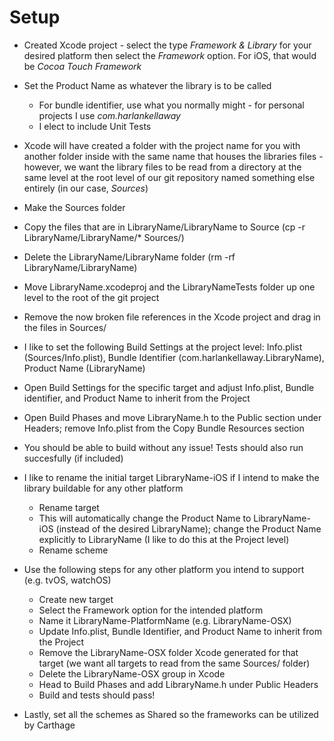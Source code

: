 # Setup

- Created Xcode project - select the type _Framework & Library_ for your desired platform then select the _Framework_ option. For iOS, that would be _Cocoa Touch Framework_
- Set the Product Name as whatever the library is to be called
	- For bundle identifier, use what you normally might - for personal projects I use _com.harlankellaway_
	- I elect to include Unit Tests
- Xcode will have created a folder with the project name for you with another folder inside with the same name that houses the libraries files - however, we want the library files to be read from a directory at the same level at the root level of our git repository named something else entirely (in our case, _Sources_) 
- Make the Sources folder
- Copy the files that are in LibraryName/LibraryName to Source (cp -r LibraryName/LibraryName/* Sources/)
- Delete the LibraryName/LibraryName folder (rm -rf LibraryName/LibraryName)
- Move LibraryName.xcodeproj and the LibraryNameTests folder up one level to the root of the git project
- Remove the now broken file references in the Xcode project and drag in the files in Sources/
- I like to set the following Build Settings at the project level: Info.plist (Sources/Info.plist), Bundle Identifier (com.harlankellaway.LibraryName), Product Name (LibraryName)
- Open Build Settings for the specific target and adjust Info.plist, Bundle identifier, and Product Name to inherit from the Project
- Open Build Phases and move LibraryName.h to the Public section under Headers; remove Info.plist from the Copy Bundle Resources section
- You should be able to build without any issue! Tests should also run succesfully (if included)

- I like to rename the initial target LibraryName-iOS if I intend to make the library buildable for any other platform
	- Rename target
	- This will automatically change the Product Name to LibraryName-iOS (instead of the desired LibraryName); change the Product Name explicitly to LibraryName (I like to do this at the Project level)
	- Rename scheme

- Use the following steps for any other platform you intend to support (e.g. tvOS, watchOS)
	- Create new target
	- Select the Framework option for the intended platform
	- Name it LibraryName-PlatformName (e.g. LibraryName-OSX)
	- Update Info.plist, Bundle Identifier, and Product Name to inherit from the Project
	- Remove the LibraryName-OSX folder Xcode generated for that target (we want all targets to read from the same Sources/ folder)
	- Delete the LibraryName-OSX group in Xcode
	- Head to Build Phases and add LibraryName.h under Public Headers
	- Build and tests should pass!

- Lastly, set all the schemes as Shared so the frameworks can be utilized by Carthage
